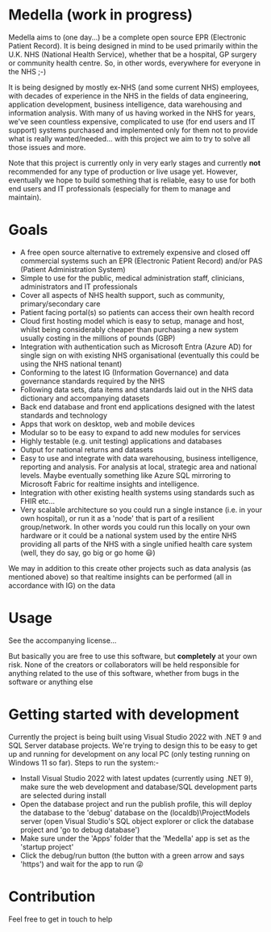 # Medella (work in progress)

Medella aims to (one day...) be a complete open source EPR (Electronic Patient Record). It is being designed in mind to be used primarily within the U.K. NHS (National Health Service), whether that be a hospital, GP surgery or community health centre. So, in other words, everywhere for everyone in the NHS ;-)

It is being designed by mostly ex-NHS (and some current NHS) employees, with decades of experience in the NHS in the fields of data engineering, application development, business intelligence, data warehousing and information analysis. With many of us having worked in the NHS for years, we've seen countless expensive, complicated to use (for end users and IT support) systems purchased and implemented only for them not to provide what is really wanted/needed... with this project we aim to try to solve all those issues and more.

Note that this project is currently only in very early stages and currently **not** recommended for any type of production or live usage yet. However, eventually we hope to build something that is reliable, easy to use for both end users and IT professionals (especially for them to manage and maintain).

# Goals

- A free open source alternative to extremely expensive and closed off commercial systems such an EPR (Electronic Patient Record) and/or PAS (Patient Administration System)
- Simple to use for the public, medical administration staff, clinicians, administrators and IT professionals
- Cover all aspects of NHS health support, such as community, primary/secondary care
- Patient facing portal(s) so patients can access their own health record
- Cloud first hosting model which is easy to setup, manage and host, whilst being considerably cheaper than purchasing a new system usually costing in the millions of pounds (GBP)
- Integration with authentication such as Microsoft Entra (Azure AD) for single sign on with existing NHS organisational (eventually this could be using the NHS national tenant)
- Conforming to the latest IG (Information Governance) and data governance standards required by the NHS
- Following data sets, data items and standards laid out in the NHS data dictionary and accompanying datasets
- Back end database and front end applications designed with the latest standards and technology
- Apps that work on desktop, web and mobile devices
- Modular so to be easy to expand to add new modules for services
- Highly testable (e.g. unit testing) applications and databases
- Output for national returns and datasets
- Easy to use and integrate with data warehousing, business intelligence, reporting and analysis. For analysis at local, strategic area and national levels. Maybe eventually something like Azure SQL mirroring to Microsoft Fabric for realtime insights and intelligence.
- Integration with other existing health systems using standards such as FHIR etc...
- Very scalable architecture so you could run a single instance (i.e. in your own hospital), or run it as a 'node' that is part of a resilient group/network. In other words you could run this locally on your own hardware or it could be a national system used by the entire NHS providing all parts of the NHS with a single unified health care system (well, they do say, go big or go home 😃)

We may in addition to this create other projects such as data analysis (as mentioned above) so that realtime insights can be performed (all in accordance with IG) on the data

# Usage

See the accompanying license... 

But basically you are free to use this software, but **completely** at your own risk. None of the creators or collaborators will be held responsible for anything related to the use of this software, whether from bugs in the software or anything else

# Getting started with development

Currently the project is being built using Visual Studio 2022 with .NET 9 and SQL Server database projects. We're trying to design this to be easy to get up and running for development on any local PC (only testing running on Windows 11 so far). Steps to run the system:-

- Install Visual Studio 2022 with latest updates (currently using .NET 9), make sure the web development and database/SQL development parts are selected during install
- Open the database project and run the publish profile, this will deploy the database to the 'debug' database on the (localdb)\ProjectModels server (open Visual Studio's SQL object explorer or click the database project and 'go to debug database')
- Make sure under the 'Apps' folder that the 'Medella' app is set as the 'startup project'
- Click the debug/run button (the button with a green arrow and says 'https') and wait for the app to run 😜

# Contribution

Feel free to get in touch to help
